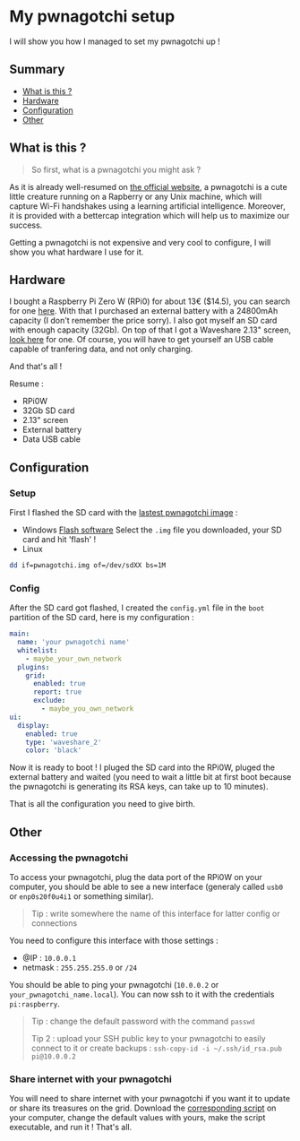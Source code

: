 # My pwnagotchi setup
I will show you how I managed to set my pwnagotchi up !

## Summary
* [What is this ?](#what-is-this-)
* [Hardware](#hardware)
* [Configuration](#configuration)
* [Other](#other)

## What is this ?
> So first, what is a pwnagotchi you might ask ?

As it is already well-resumed on [the official website](https://pwnagotchi.ai), a pwnagotchi is a cute little creature running on a Rapberry or any Unix machine, which will capture Wi-Fi handshakes using a learning artificial intelligence. Moreover, it is provided with a bettercap integration which will help us to maximize our success.

Getting a pwnagotchi is not expensive and very cool to configure, I will show you what hardware I use for it.

## Hardware
I bought a Raspberry Pi Zero W (RPi0) for about 13€ ($14.5), you can search for one [here](https://www.raspberrypi.org/products/raspberry-pi-zero-w/). With that I purchased an external battery with a 24800mAh capacity (I don't remember the price sorry).
I also got myself an SD card with enough capacity (32Gb). On top of that I got a Waveshare 2.13" screen, [look here](https://www.waveshare.com/2.13inch-e-paper-hat.htm) for one. Of course, you will have to get yourself an USB cable capable of tranfering data, and not only charging.

And that's all !

Resume :
* RPi0W
* 32Gb SD card
* 2.13" screen
* External battery
* Data USB cable

## Configuration
### Setup
First I flashed the SD card with the [lastest pwnagotchi image](https://github.com/evilsocket/pwnagotchi/releases) :
* Windows
[Flash software](https://www.balena.io/etcher/)
Select the `.img` file you downloaded, your SD card and hit 'flash' !
* Linux
```bash
dd if=pwnagotchi.img of=/dev/sdXX bs=1M
```

### Config
After the SD card got flashed, I created the `config.yml` file in the `boot` partition of the SD card, here is my configuration :
```yml
main:
  name: 'your pwnagotchi name'
  whitelist:
    - maybe_your_own_network
  plugins:
    grid:
      enabled: true
      report: true
      exclude:
        - maybe_you_own_network
ui:
  display:
    enabled: true
    type: 'waveshare_2'
    color: 'black'
```
Now it is ready to boot ! I pluged the SD card into the RPi0W, pluged the external battery and waited (you need to wait a little bit at first boot because the pwnagotchi is generating its RSA keys, can take up to 10 minutes).

That is all the configuration you need to give birth.

## Other
### Accessing the pwnagotchi
To access your pwnagotchi, plug the data port of the RPi0W on your computer, you should be able to see a new interface (generaly called `usb0` or `enp0s20f0u4i1` or something similar).
> Tip : write somewhere the name of this interface for latter config or connections

You need to configure this interface with those settings :
* @IP : `10.0.0.1`
* netmask : `255.255.255.0` or `/24`

You should be able to ping your pwnagotchi (`10.0.0.2` or `your_pwnagotchi_name.local`).
You can now ssh to it with the credentials `pi:raspberry`.
> Tip : change the default password with the command `passwd`
>
> Tip 2 : upload your SSH public key to your pwnagotchi to easily connect to it or create backups : `ssh-copy-id -i ~/.ssh/id_rsa.pub pi@10.0.0.2`

### Share internet with your pwnagotchi
You will need to share internet with your pwnagotchi if you want it to update or share its treasures on the grid.
Download the [corresponding script](https://pwnagotchi.ai/configuration/#host-connection-sharing) on your computer, change the default values with yours, make the script executable, and run it ! That's all.
